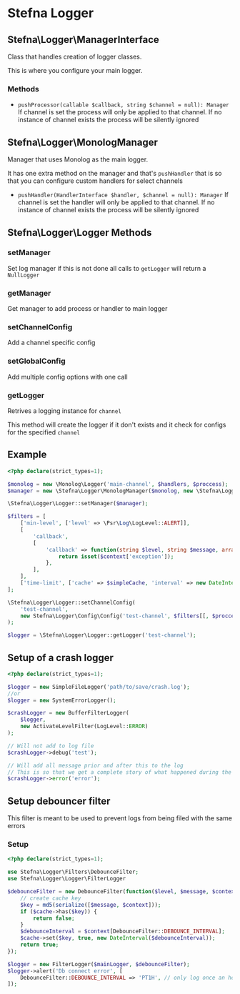 # Stefna Logger

## Stefna\Logger\ManagerInterface

Class that handles creation of logger classes.

This is where you configure your main logger.

### Methods

* `pushProcessor(callable $callback, string $channel = null): Manager`
    If channel is set the process will only be applied to that channel.
    If no instance of channel exists the process will be silently ignored

## Stefna\Logger\MonologManager

Manager that uses Monolog as the main logger.

It has one extra method on the manager and that's `pushHandler` that is so that you can configure custom handlers
for select channels

* `pushHandler(HandlerInterface $handler, $channel = null): Manager` 
    If channel is set the handler will only be applied to that channel.
    If no instance of channel exists the process will be silently ignored

## Stefna\Logger\Logger Methods

### setManager

Set log manager if this is not done all calls to `getLogger` will return a `NullLogger`

### getManager

Get manager to add process or handler to main logger

### setChannelConfig

Add a channel specific config

### setGlobalConfig

Add multiple config options with one call

### getLogger

Retrives a logging instance for `channel`

This method will create the logger if it don't exists and it check for configs for the specified `channel`


## Example

```php
<?php declare(strict_types=1);

$monolog = new \Monolog\Logger('main-channel', $handlers, $proccess);
$manager = new \Stefna\Logger\MonologManager($monolog, new \Stefna\Logger\Filters\FilterFactory());

\Stefna\Logger\Logger::setManager($manager);

$filters = [
	['min-level', ['level' => \Psr\Log\LogLevel::ALERT]],
	[
		'callback',
		[
			'callback' => function(string $level, string $message, array $context) {
				return isset($context['exception']);
			},
		],
	],
	['time-limit', ['cache' => $simpleCache, 'interval' => new DateInterval('P1D')]]
];

\Stefna\Logger\Logger::setChannelConfig(
    'test-channel',
    new Stefna\Logger\Config\Config('test-channel', $filters[[, $proccess], $handlers])
);

$logger = \Stefna\Logger\Logger::getLogger('test-channel');

```

## Setup of a crash logger

```php
<?php declare(strict_types=1);

$logger = new SimpleFileLogger('path/to/save/crash.log');
//or
$logger = new SystemErrorLogger();

$crashLogger = new BufferFilterLogger(
    $logger,
    new ActivateLevelFilter(LogLevel::ERROR)
);

// Will not add to log file
$crashLogger->debug('test');

// Will add all message prior and after this to the log
// This is so that we get a complete story of what happened during the execution
$crashLogger->error('error');

```

## Setup debouncer filter

This filter is meant to be used to prevent logs from being filed with the same errors

### Setup

```php
<?php declare(strict_types=1);

use Stefna\Logger\Filters\DebounceFilter;
use Stefna\Logger\Logger\FilterLogger

$debounceFilter = new DebounceFilter(function($level, $message, $context) use ($cache) {
	// create cache key
	$key = md5(serialize([$message, $context]));
	if ($cache->has($key)) {
		return false;
	}
	$debounceInterval = $context[DebounceFilter::DEBOUNCE_INTERVAL];
	$cache->set($key, true, new DateInterval($debounceInterval));
	return true;
});

$logger = new FilterLogger($mainLogger, $debounceFilter);
$logger->alert('Db connect error', [
	DebounceFilter::DEBOUNCE_INTERVAL => 'PT1H', // only log once an hour
]);
```


